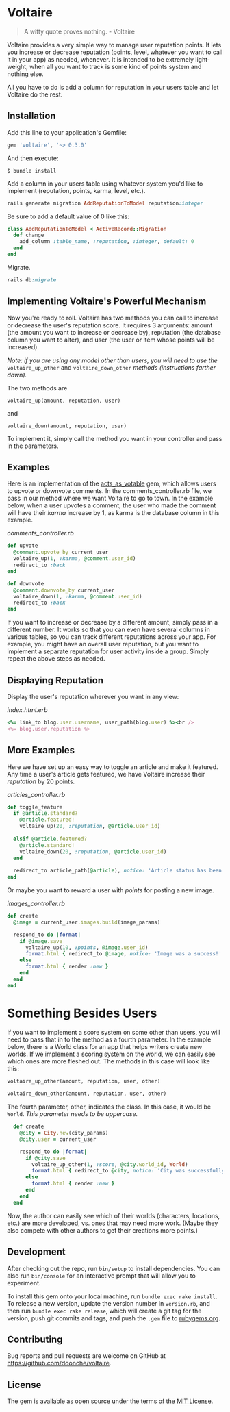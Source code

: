 # Voltaire
> A witty quote proves nothing. - Voltaire

Voltaire provides a very simple way to manage user reputation points. It lets you increase or decrease reputation 
(points, level, whatever you want to call it in your app) as needed, whenever. It is intended to be extremely light-weight,
when all you want to track is some kind of points system and nothing else. 

All you have to do is add a column for reputation in your users table and let Voltaire do the rest.

## Installation

Add this line to your application's Gemfile:

```ruby
gem 'voltaire', '~> 0.3.0'
```

And then execute:

    $ bundle install
    
Add a column in your users table using whatever system you'd like to implement (reputation, points, karma, level, etc.).

```ruby
rails generate migration AddReputationToModel reputation:integer
```

Be sure to add a default value of 0 like this:

```ruby
class AddReputationToModel < ActiveRecord::Migration
  def change
    add_column :table_name, :reputation, :integer, default: 0
  end
end
```

Migrate.

```ruby
rails db:migrate
```

## Implementing Voltaire's Powerful Mechanism

Now you're ready to roll. Voltaire has two methods you can call to increase or decrease the user's reputation score.
It requires 3 arguments: amount (the amount you want to increase or decrease by), reputation (the database column 
you want to alter), and user (the user or item whose points will be increased).

_Note: if you are using any model other than users, you will need to use the_ ```voltaire_up_other``` and ```voltaire_down_other``` _methods_ 
_(instructions farther down)._

The two methods are

```
voltaire_up(amount, reputation, user)
```
and

```
voltaire_down(amount, reputation, user)
```
To implement it, simply call the method you want in your controller and pass in the parameters. 

## Examples

Here is an implementation of the [acts_as_votable](https://github.com/ryanto/acts_as_votable) gem, which allows users to 
upvote or downvote comments. In the comments_controller.rb file, we pass in our method where we want Voltaire to go to 
town. In the example below, when a user upvotes a comment, the user who made the comment will have their _karma_ increase 
by 1, as karma is the database column in this example. 

_comments_controller.rb_

```ruby
def upvote
  @comment.upvote_by current_user
  voltaire_up(1, :karma, @comment.user_id)
  redirect_to :back
end

def downvote
  @comment.downvote_by current_user
  voltaire_down(1, :karma, @comment.user_id)
  redirect_to :back
end
```

If you want to increase or decrease by a different amount, simply pass in a different number. It works so that you can even
have several columns in various tables, so you can track different reputations across your app. For example, you might have 
an overall user reputation, but you want to implement a separate reputation for user activity inside a group. Simply repeat
the above steps as needed. 

## Displaying Reputation 
Display the user's reputation wherever you want in any view:

_index.html.erb_

```ruby
<%= link_to blog.user.username, user_path(blog.user) %><br />
<%= blog.user.reputation %>
```

## More Examples
Here we have set up an easy way to toggle an article and make it featured. Any time a user's article gets featured, we have
Voltaire increase their _reputation_ by 20 points. 

_articles_controller.rb_

```ruby
def toggle_feature
  if @article.standard?
    @article.featured!
    voltaire_up(20, :reputation, @article.user_id)
    
  elsif @article.featured?
    @article.standard!
    voltaire_down(20, :reputation, @article.user_id)
  end
  
  redirect_to article_path(@article), notice: 'Article status has been updated.'
end
```

Or maybe you want to reward a user with _points_ for posting a new image. 

_images_controller.rb_
```ruby
def create
  @image = current_user.images.build(image_params)

  respond_to do |format|
    if @image.save
      voltaire_up(10, :points, @image.user_id)
      format.html { redirect_to @image, notice: 'Image was a success!' }
    else
      format.html { render :new }
    end
  end
end
```

# Something Besides Users
If you want to implement a score system on some other than users, you will need to pass that in to the method as a fourth parameter.
In the example below, there is a World class for an app that helps writers create new worlds. If we implement a scoring 
system on the world, we can easily see which ones are more fleshed out. The methods in this case will look like this:

```ruby
voltaire_up_other(amount, reputation, user, other)
  
voltaire_down_other(amount, reputation, user, other)
```

The fourth parameter, other, indicates the class. In this case, it would be ```World```. _This parameter needs to be uppercase._

```ruby
  def create
    @city = City.new(city_params)
    @city.user = current_user

    respond_to do |format|
      if @city.save
        voltaire_up_other(1, :score, @city.world_id, World)
        format.html { redirect_to @city, notice: 'City was successfully created.' }
      else
        format.html { render :new }
      end
    end
  end
```

Now, the author can easily see which of their worlds (characters, locations, etc.) are more developed, vs. ones that may need more work.
(Maybe they also compete with other authors to get their creations more points.)

## Development

After checking out the repo, run `bin/setup` to install dependencies. You can also run `bin/console` for an interactive prompt that will allow you to experiment.

To install this gem onto your local machine, run `bundle exec rake install`. To release a new version, update the version number in `version.rb`, and then run `bundle exec rake release`, which will create a git tag for the version, push git commits and tags, and push the `.gem` file to [rubygems.org](https://rubygems.org).

## Contributing

Bug reports and pull requests are welcome on GitHub at https://github.com/ddonche/voltaire.


## License

The gem is available as open source under the terms of the [MIT License](http://opensource.org/licenses/MIT).

